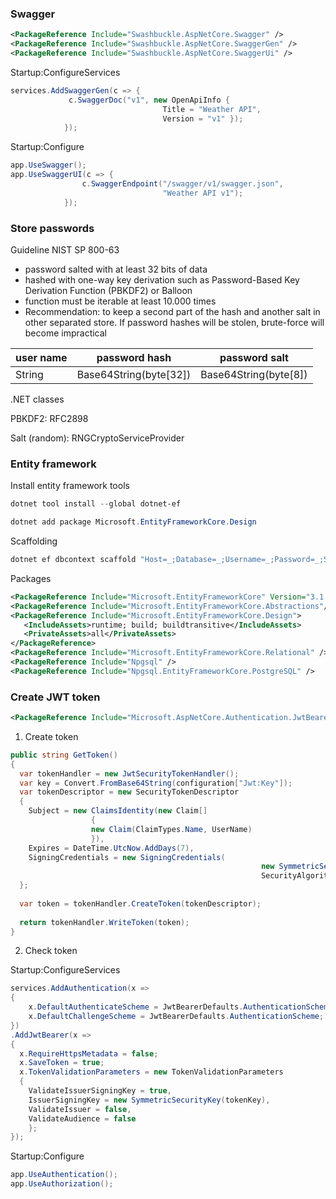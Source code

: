 ### Swagger

```xml
<PackageReference Include="Swashbuckle.AspNetCore.Swagger" />
<PackageReference Include="Swashbuckle.AspNetCore.SwaggerGen" />
<PackageReference Include="Swashbuckle.AspNetCore.SwaggerUi" />

```



Startup:ConfigureServices

```csharp
services.AddSwaggerGen(c => {
             c.SwaggerDoc("v1", new OpenApiInfo { 
                                  Title = "Weather API", 
                                  Version = "v1" });
            });
```



Startup:Configure

```csharp
app.UseSwagger();
app.UseSwaggerUI(c => {
                c.SwaggerEndpoint("/swagger/v1/swagger.json", 
                                  "Weather API v1");
            });
```



### Store passwords

Guideline NIST SP 800-63

- password salted with at least 32 bits of data
- hashed with one-way key derivation such as Password-Based Key Derivation Function (PBKDF2) or Balloon
- function must be iterable at least 10.000 times
- Recommendation: to keep a second part of the hash and another salt in other separated store. If password hashes will be stolen, brute-force will become impractical

| user name | password hash          | password salt         |
| --------- | ---------------------- | --------------------- |
| String    | Base64String(byte[32]) | Base64String(byte[8]) |



.NET classes

PBKDF2: RFC2898

Salt (random): RNGCryptoServiceProvider



### Entity framework



Install entity framework tools

```powershell
dotnet tool install --global dotnet-ef
```

```powershell
dotnet add package Microsoft.EntityFrameworkCore.Design
```



Scaffolding

```powershell
dotnet ef dbcontext scaffold "Host=_;Database=_;Username=_;Password=_;SSL Mode=Require;Trust Server Certificate=true" Npgsql.EntityFrameworkCore.PostgreSQL --context GoTryItContext --output-dir Repositories --context-dir Repositories --force
```



Packages

```xml
<PackageReference Include="Microsoft.EntityFrameworkCore" Version="3.1.3" />
<PackageReference Include="Microsoft.EntityFrameworkCore.Abstractions"/>
<PackageReference Include="Microsoft.EntityFrameworkCore.Design">
   <IncludeAssets>runtime; build; buildtransitive</IncludeAssets>
   <PrivateAssets>all</PrivateAssets>
</PackageReference>
<PackageReference Include="Microsoft.EntityFrameworkCore.Relational" />
<PackageReference Include="Npgsql" />
<PackageReference Include="Npgsql.EntityFrameworkCore.PostgreSQL" />
```



### Create JWT token



```xml
<PackageReference Include="Microsoft.AspNetCore.Authentication.JwtBearer" />
```



1. Create token

```csharp
public string GetToken()
{
  var tokenHandler = new JwtSecurityTokenHandler();
  var key = Convert.FromBase64String(configuration["Jwt:Key"]);
  var tokenDescriptor = new SecurityTokenDescriptor
  {
  	Subject = new ClaimsIdentity(new Claim[] 
                  {
                  new Claim(ClaimTypes.Name, UserName)
                  }),
  	Expires = DateTime.UtcNow.AddDays(7),
  	SigningCredentials = new SigningCredentials(
  														new SymmetricSecurityKey(key), 
  														SecurityAlgorithms.HmacSha256Signature)
  };
  
  var token = tokenHandler.CreateToken(tokenDescriptor);
  
  return tokenHandler.WriteToken(token);
}
```



2. Check token

Startup:ConfigureServices

```csharp
services.AddAuthentication(x =>
{
	x.DefaultAuthenticateScheme = JwtBearerDefaults.AuthenticationScheme;
	x.DefaultChallengeScheme = JwtBearerDefaults.AuthenticationScheme;
})
.AddJwtBearer(x =>
{
  x.RequireHttpsMetadata = false;
  x.SaveToken = true;
  x.TokenValidationParameters = new TokenValidationParameters
  {
    ValidateIssuerSigningKey = true,
    IssuerSigningKey = new SymmetricSecurityKey(tokenKey),
    ValidateIssuer = false,
    ValidateAudience = false
	};
});
```



Startup:Configure

```csharp
app.UseAuthentication();
app.UseAuthorization();
```


